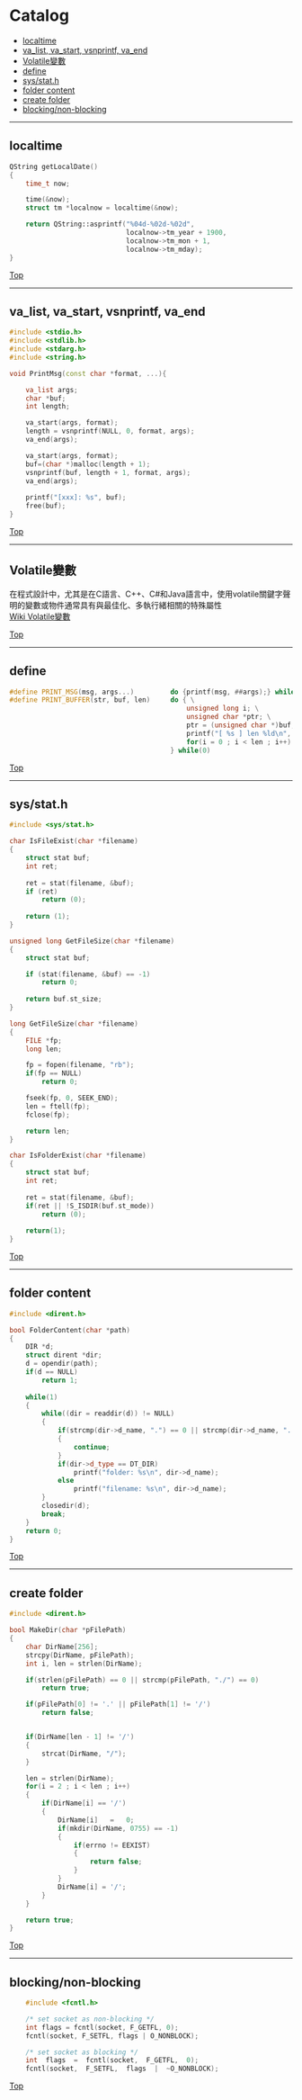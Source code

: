 # Catalog

* [localtime](#localtime)
* [va_list, va_start, vsnprintf, va_end](#va_list-va_start-vsnprintf-va_end)
* [Volatile變數](#Volatile變數)
* [define](#define)
* [sys/stat.h](#sysstath)
* [folder content](#folder-content)
* [create folder](#create-folder)
* [blocking/non-blocking](#blockingnon-blocking)

***

## localtime

```cpp
QString getLocalDate()
{
    time_t now;

    time(&now);
    struct tm *localnow = localtime(&now);

    return QString::asprintf("%04d-%02d-%02d", 
                             localnow->tm_year + 1900, 
                             localnow->tm_mon + 1, 
                             localnow->tm_mday);
}
```
[Top](#Catalog)

***

## va_list, va_start, vsnprintf, va_end

```cpp
#include <stdio.h>
#include <stdlib.h>
#include <stdarg.h>
#include <string.h>

void PrintMsg(const char *format, ...){

    va_list args;
    char *buf;
    int length;

    va_start(args, format);
    length = vsnprintf(NULL, 0, format, args);
    va_end(args);

    va_start(args, format);
    buf=(char *)malloc(length + 1);
    vsnprintf(buf, length + 1, format, args);
    va_end(args);
    
    printf("[xxx]: %s", buf);
    free(buf);
}
```
[Top](#Catalog)

***

## Volatile變數

在程式設計中，尤其是在C語言、C++、C#和Java語言中，使用volatile關鍵字聲明的變數或物件通常具有與最佳化、多執行緒相關的特殊屬性<br>
[Wiki Volatile變數](https://zh.wikipedia.org/wiki/Volatile%E5%8F%98%E9%87%8F)

[Top](#Catalog) 

***

## define

```cpp
#define PRINT_MSG(msg, args...)         do {printf(msg, ##args);} while(0)
#define PRINT_BUFFER(str, buf, len)     do { \
                                            unsigned long i; \
                                            unsigned char *ptr; \
                                            ptr = (unsigned char *)buf; \
                                            printf("[ %s ] len %ld\n", str, (unsigned long)len); \
                                            for(i = 0 ; i < len ; i++) printf("%02X", ptr[i]); printf("\r\n"); \
                                        } while(0)
```
[Top](#Catalog) 

***

## sys/stat.h

```cpp
#include <sys/stat.h>

char IsFileExist(char *filename) 
{
    struct stat buf;
    int ret;
    
    ret = stat(filename, &buf);
    if (ret) 
        return (0);	
    
    return (1);
}

unsigned long GetFileSize(char *filename) 
{
    struct stat buf;

    if (stat(filename, &buf) == -1)
        return 0;
        
    return buf.st_size;
}

long GetFileSize(char *filename)
{
    FILE *fp;
    long len;

    fp = fopen(filename, "rb");
    if(fp == NULL)
        return 0;

    fseek(fp, 0, SEEK_END);
    len = ftell(fp);
    fclose(fp);

    return len;
}

char IsFolderExist(char *filename) 
{
    struct stat buf;
    int ret;
    
    ret = stat(filename, &buf);
    if(ret || !S_ISDIR(buf.st_mode))
        return (0);
        
    return(1);
}
```
[Top](#Catalog) 

***

## folder content

```cpp
#include <dirent.h>

bool FolderContent(char *path)
{
    DIR *d;
    struct dirent *dir;
    d = opendir(path);
    if(d == NULL)
        return 1;
        
    while(1)
    {
        while((dir = readdir(d)) != NULL)
        {
            if(strcmp(dir->d_name, ".") == 0 || strcmp(dir->d_name, "..") == 0)
            {
                continue;
            }
            if(dir->d_type == DT_DIR)
                printf("folder: %s\n", dir->d_name);
            else
                printf("filename: %s\n", dir->d_name);
        }
        closedir(d);
        break;
    }
    return 0;
}
```
[Top](#Catalog) 

***

## create folder

```cpp
#include <dirent.h>

bool MakeDir(char *pFilePath)
{
    char DirName[256];
    strcpy(DirName, pFilePath);
    int i, len = strlen(DirName);

    if(strlen(pFilePath) == 0 || strcmp(pFilePath, "./") == 0)
        return true;

    if(pFilePath[0] != '.' || pFilePath[1] != '/')
        return false;


    if(DirName[len - 1] != '/')
    {
        strcat(DirName, "/");
    }

    len = strlen(DirName);
    for(i = 2 ; i < len ; i++)
    {
        if(DirName[i] == '/')
        {
            DirName[i]   =   0;
            if(mkdir(DirName, 0755) == -1)
            {
                if(errno != EEXIST)
                {
                    return false;
                }
            }
            DirName[i] = '/';
        }
    }

    return true;
}

```
[Top](#Catalog) 

***

## blocking/non-blocking
```cpp
    #include <fcntl.h>

    /* set socket as non-blocking */
    int flags = fcntl(socket, F_GETFL, 0); 
    fcntl(socket, F_SETFL, flags | O_NONBLOCK);

    /* set socket as blocking */
    int  flags  =  fcntl(socket,  F_GETFL,  0);
    fcntl(socket,  F_SETFL,  flags  |  ~O_NONBLOCK);
```
[Top](#Catalog) 
